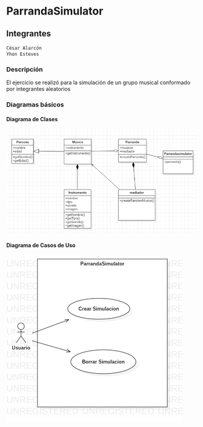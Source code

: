 # ParrandaSimulator


## Integrantes

	César Alarcón
	Yhon Esteves
	
### Descripción

El ejercicio se realizó para la simulación de un grupo musical conformado por integrantes aleatorios

### Diagramas básicos

#### Diagrama de Clases

![Diagrama de clases](
        /images/classDiagram.png
      )

#### Diagrama de Casos de Uso
	  
![Diagrama de casos de uso](
        /images/UseCaseDiagram1.png
      )
	  
	  
